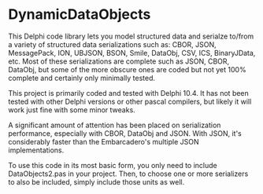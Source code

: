 # DynamicDataObjects
This Delphi code library lets you model structured data and serialze to/from a variety of structured data serializations such as:
CBOR, JSON, MessagePack, ION, UBJSON, BSON, Smile, DataObj, CSV, ICS, BinaryJData, etc.  Most of these serializations are complete such as JSON, CBOR, DataObj, but some of the more obscure ones are coded but not yet 100% complete and certainly only minimally tested.

This project is primarily coded and tested with Delphi 10.4.  It has not been tested with other Delphi versions or other pascal compilers, but likely it will work just fine with some minor tweaks. 

A significant amount of attention has been placed on serialization performance, especially with CBOR, DataObj and JSON.  With JSON, it's considerably faster than the Embarcadero's multiple JSON implementations. 

To use this code in its most basic form, you only need to include DataObjects2.pas in your project.  Then, to choose one or more serializers to also be included, simply include those units as well.  
